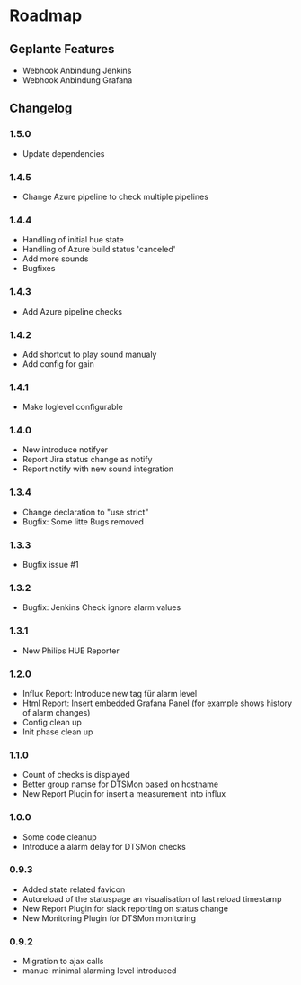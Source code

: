 # Roadmap
## Geplante Features
* Webhook Anbindung Jenkins
* Webhook Anbindung Grafana


## Changelog
### 1.5.0
* Update dependencies

### 1.4.5
* Change Azure pipeline to check multiple pipelines

### 1.4.4
* Handling of initial hue state
* Handling of Azure build status 'canceled'
* Add more sounds
* Bugfixes


### 1.4.3
* Add Azure pipeline checks

### 1.4.2
* Add shortcut to play sound manualy
* Add config for gain 

### 1.4.1
* Make loglevel configurable

### 1.4.0
* New introduce notifyer
* Report Jira status change as notify
* Report notify with new sound integration

### 1.3.4
* Change declaration to "use strict"
* Bugfix: Some litte Bugs removed

### 1.3.3
* Bugfix issue  #1

### 1.3.2
* Bugfix: Jenkins Check ignore alarm values

### 1.3.1
* New Philips HUE Reporter

### 1.2.0
* Influx Report: Introduce new tag für alarm level
* Html Report: Insert embedded Grafana Panel (for example shows history of alarm changes)
* Config clean up
* Init phase clean up


### 1.1.0
* Count of checks is displayed
* Better group namse for DTSMon based on hostname 
* New Report Plugin for insert a measurement into influx

### 1.0.0
* Some code cleanup
* Introduce a alarm delay for DTSMon checks

### 0.9.3
* Added state related favicon
* Autoreload of the statuspage an visualisation of last reload timestamp
* New Report Plugin for slack reporting on status change
* New Monitoring Plugin for DTSMon monitoring

### 0.9.2
* Migration to ajax calls
* manuel minimal alarming level introduced